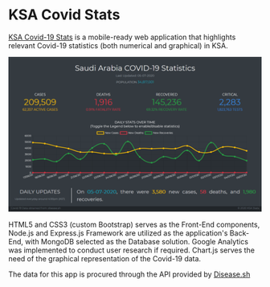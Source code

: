 # KSA Covid Stats
[KSA Covid-19 Stats](https://ksa-covid-stats.herokuapp.com/) is a mobile-ready web application that highlights relevant Covid-19 statistics (both numerical and graphical) in KSA.

![Website](public/img/Web.png?raw=true "Web")

HTML5 and CSS3 (custom Bootstrap) serves as the Front-End components, Node.js and Express.js Framework are utilized as the application's Back-End, with MongoDB selected as the Database solution. Google Analytics was implemented to conduct user research if required. Chart.js serves the need of the graphical representation of the Covid-19 data.

The data for this app is procured through the API provided by [Disease.sh](https://disease.sh/)
